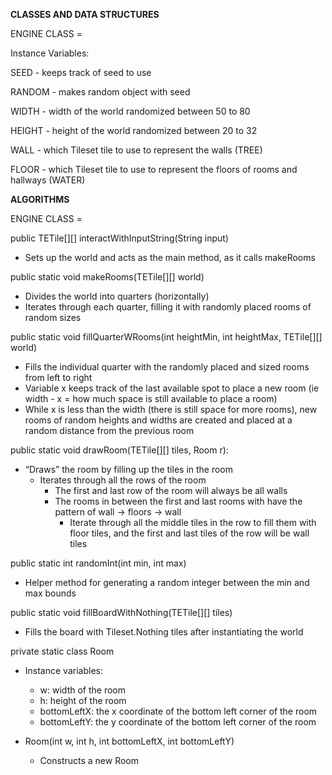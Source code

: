 **CLASSES AND DATA STRUCTURES**

ENGINE CLASS =

Instance Variables:

SEED - keeps track of seed to use 

RANDOM - makes random object with seed

WIDTH - width of the world randomized between 50 to 80

HEIGHT - height of the world randomized between 20 to 32

WALL - which Tileset tile to use to represent the walls (TREE)

FLOOR - which Tileset tile to use to represent the floors of rooms and hallways (WATER)



**ALGORITHMS**

ENGINE CLASS =

public TETile[][] interactWithInputString(String input)
- Sets up the world and acts as the main method, as it calls makeRooms

public static void makeRooms(TETile[][] world)
- Divides the world into quarters (horizontally)
- Iterates through each quarter, filling it with randomly placed rooms of random sizes

public static void fillQuarterWRooms(int heightMin, int heightMax, TETile[][] world)
- Fills the individual quarter with the randomly placed and sized rooms from left to right
- Variable x keeps track of the last available spot to place a new room (ie width - x = how much space is still available to place a room)
- While x is less than the width (there is still space for more rooms), new rooms of random heights and widths are created and placed at a random distance from the previous room

public static void drawRoom(TETile[][] tiles, Room r):
- “Draws” the room by filling up the tiles in the room
  - Iterates through all the rows of the room
     - The first and last row of the room will always be all walls
     - The rooms in between the first and last rooms with have the pattern of wall → floors → wall
       - Iterate through all the middle tiles in the row to fill them with floor tiles, and the first and last tiles of the row will be wall tiles

public static int randomInt(int min, int max)
- Helper method for generating a random integer between the min and max bounds

public static void fillBoardWithNothing(TETile[][] tiles)
- Fills the board with Tileset.Nothing tiles after instantiating the world

private static class Room
- Instance variables:
   - w: width of the room
   - h: height of the room
   - bottomLeftX: the x coordinate of the bottom left corner of the room
   - bottomLeftY: the y coordinate of the bottom left corner of the room
   
- Room(int w, int h, int bottomLeftX, int bottomLeftY)
   - Constructs a new Room


